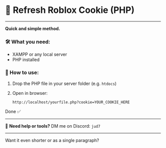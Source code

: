 # 🔁 Refresh Roblox Cookie (PHP)
---
**Quick and simple method.**

### 🛠 What you need:

* XAMPP or any local server
* PHP installed

### 🚀 How to use:

1. Drop the PHP file in your server folder (e.g. `htdocs`)
2. Open in browser:

   ```
   http://localhost/yourfile.php?cookie=YOUR_COOKIE_HERE
   ```

Done ✅

---

💬 **Need help or tools?** DM me on Discord: `jud7`

---

Want it even shorter or as a single paragraph?
